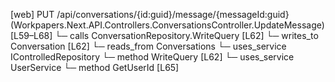 [web] PUT /api/conversations/{id:guid}/message/{messageId:guid}  (Workpapers.Next.API.Controllers.ConversationsController.UpdateMessage)  [L59–L68]
  └─ calls ConversationRepository.WriteQuery [L62]
  └─ writes_to Conversation [L62]
    └─ reads_from Conversations
  └─ uses_service IControlledRepository<Conversation>
    └─ method WriteQuery [L62]
  └─ uses_service UserService
    └─ method GetUserId [L65]

